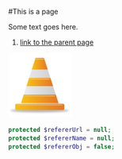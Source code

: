 #This is a page

Some text goes here.

1. [link to the parent page](../README.md)

![test image](../images/not_available.png?raw=true)

````php
protected $refererUrl = null;
protected $refererName = null;
protected $refererObj = false;
````
